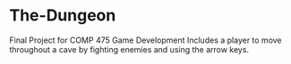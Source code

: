 # The-Dungeon
Final Project for COMP 475 Game Development
Includes a player to move throughout a cave by fighting enemies
and using the arrow keys.
